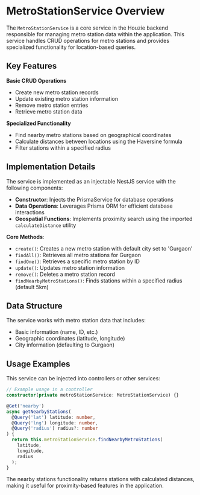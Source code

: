 # MetroStationService Overview

The `MetroStationService` is a core service in the Houzie backend responsible for managing metro station data within the application. This service handles CRUD operations for metro stations and provides specialized functionality for location-based queries.

## Key Features

**Basic CRUD Operations**

- Create new metro station records
- Update existing metro station information
- Remove metro station entries
- Retrieve metro station data

**Specialized Functionality**

- Find nearby metro stations based on geographical coordinates
- Calculate distances between locations using the Haversine formula
- Filter stations within a specified radius

## Implementation Details

The service is implemented as an injectable NestJS service with the following components:

- **Constructor**: Injects the PrismaService for database operations
- **Data Operations**: Leverages Prisma ORM for efficient database interactions
- **Geospatial Functions**: Implements proximity search using the imported `calculateDistance` utility

**Core Methods**:

- `create()`: Creates a new metro station with default city set to 'Gurgaon'
- `findAll()`: Retrieves all metro stations for Gurgaon
- `findOne()`: Retrieves a specific metro station by ID
- `update()`: Updates metro station information
- `remove()`: Deletes a metro station record
- `findNearbyMetroStations()`: Finds stations within a specified radius (default 5km)

## Data Structure

The service works with metro station data that includes:

- Basic information (name, ID, etc.)
- Geographic coordinates (latitude, longitude)
- City information (defaulting to Gurgaon)

## Usage Examples

This service can be injected into controllers or other services:

```typescript
// Example usage in a controller
constructor(private metroStationService: MetroStationService) {}

@Get('nearby')
async getNearbyStations(
  @Query('lat') latitude: number,
  @Query('lng') longitude: number,
  @Query('radius') radius?: number
) {
  return this.metroStationService.findNearbyMetroStations(
    latitude, 
    longitude,
    radius
  );
}
```

The nearby stations functionality returns stations with calculated distances, making it useful for proximity-based features in the application.
